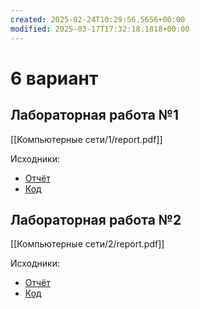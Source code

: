 ```yaml
---
created: 2025-02-24T10:29:56.5656+00:00
modified: 2025-03-17T17:32:18.1818+00:00
---
```

# 6 вариант
## Лабораторная работа №1
[[Компьютерные сети/1/report.pdf]]

Исходники:
- [Отчёт](https://github.com/IAmProgrammist/lab_materials/tree/main/%D0%9A%D0%BE%D0%BC%D0%BF%D1%8C%D1%8E%D1%82%D0%B5%D1%80%D0%BD%D1%8B%D0%B5%20%D1%81%D0%B5%D1%82%D0%B8/1)
- [Код](https://github.com/IAmProgrammist/comp_net/lab1)

## Лабораторная работа №2
[[Компьютерные сети/2/report.pdf]]

Исходники:
- [Отчёт](https://github.com/IAmProgrammist/lab_materials/tree/main/%D0%9A%D0%BE%D0%BC%D0%BF%D1%8C%D1%8E%D1%82%D0%B5%D1%80%D0%BD%D1%8B%D0%B5%20%D1%81%D0%B5%D1%82%D0%B8/2)
- [Код](https://github.com/IAmProgrammist/comp_net/lab2)